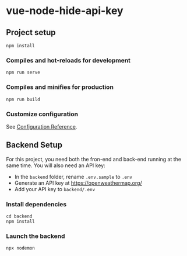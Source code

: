 # vue-node-hide-api-key

## Project setup
```
npm install
```

### Compiles and hot-reloads for development
```
npm run serve
```

### Compiles and minifies for production
```
npm run build
```

### Customize configuration
See [Configuration Reference](https://cli.vuejs.org/config/).

## Backend Setup

For this project, you need both the fron-end and back-end running at the same time. You will also need an API key:

- In the `backend` folder, rename `.env.sample` to `.env`
- Generate an API key at https://openweathermap.org/
- Add your API key to `backend/.env`

### Install dependencies
```
cd backend
npm install 
```

### Launch the backend
```
npx nodemon
```